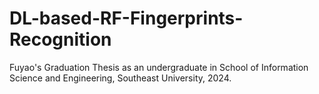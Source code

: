 # DL-based-RF-Fingerprints-Recognition
Fuyao's Graduation Thesis as an undergraduate in School of Information Science and Engineering, Southeast University, 2024.
